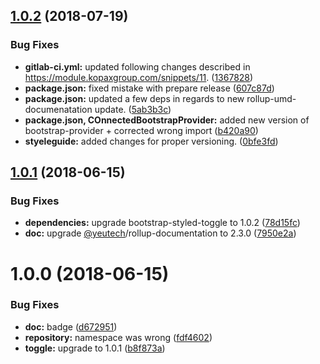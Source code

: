 ## [1.0.2](https://module.kopaxgroup.com/bootstrap-styled/bootstrap-styled-redux/compare/v1.0.1...v1.0.2) (2018-07-19)


### Bug Fixes

* **gitlab-ci.yml:** updated following changes described in https://module.kopaxgroup.com/snippets/11. ([1367828](https://module.kopaxgroup.com/bootstrap-styled/bootstrap-styled-redux/commit/1367828))
* **package.json:** fixed mistake with prepare release ([607c87d](https://module.kopaxgroup.com/bootstrap-styled/bootstrap-styled-redux/commit/607c87d))
* **package.json:** updated a few deps in regards to new rollup-umd-documenatation update. ([5ab3b3c](https://module.kopaxgroup.com/bootstrap-styled/bootstrap-styled-redux/commit/5ab3b3c))
* **package.json, COnnectedBootstrapProvider:** added new version of bootstrap-provider + corrected wrong import ([b420a90](https://module.kopaxgroup.com/bootstrap-styled/bootstrap-styled-redux/commit/b420a90))
* **styeleguide:** added changes for proper versioning. ([0bfe3fd](https://module.kopaxgroup.com/bootstrap-styled/bootstrap-styled-redux/commit/0bfe3fd))

## [1.0.1](https://module.kopaxgroup.com/bootstrap-styled/bootstrap-styled-redux/compare/v1.0.0...v1.0.1) (2018-06-15)


### Bug Fixes

* **dependencies:** upgrade bootstrap-styled-toggle to 1.0.2 ([78d15fc](https://module.kopaxgroup.com/bootstrap-styled/bootstrap-styled-redux/commit/78d15fc))
* **doc:** upgrade [@yeutech](https://module.kopaxgroup.com/yeutech)/rollup-documentation to 2.3.0 ([7950e2a](https://module.kopaxgroup.com/bootstrap-styled/bootstrap-styled-redux/commit/7950e2a))

# 1.0.0 (2018-06-15)


### Bug Fixes

* **doc:** badge ([d672951](https://module.kopaxgroup.com/bootstrap-styled/bootstrap-styled-redux/commit/d672951))
* **repository:** namespace was wrong ([fdf4602](https://module.kopaxgroup.com/bootstrap-styled/bootstrap-styled-redux/commit/fdf4602))
* **toggle:** upgrade to 1.0.1 ([b8f873a](https://module.kopaxgroup.com/bootstrap-styled/bootstrap-styled-redux/commit/b8f873a))
